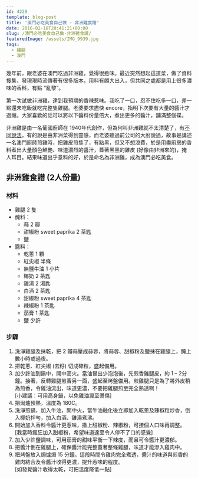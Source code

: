```yaml
---
id: 4229
template: blog-post
title: '澳門必吃美食自己做 - 非洲雞食譜'
date: 2016-02-18T20:41:21+00:00
slug: /澳門必吃美食自己做-非洲雞食譜/
featuredImage: /assets/IMG_9939.jpg
tags:
  - 雞腿
  - 澳門
---
```

幾年前，跟老婆在澳門吃過非洲雞，覺得很惹味。最近突然想起這道菜，做了資料搜集，發現現時流傳著有很多版本，用料有頗大出入，但共同之處都是用上很多濃味的香料，有點 “亂黎”。

第一次試做非洲雞，達到我預期的香辣惹味。我吃了一口，忍不住吃多一口，差一點還未吃飯就吃完整隻雞腿。老婆要求盡快 encore，指明下次要有大量的醬汁才過癮。大家喜歡的話可以將以下醬料份量倍大，煮出更多的醬汁，舖滿整個碟。

<!--more-->

非洲雞是由一名葡國廚師在 1940年代創作，但為何叫非洲雞就不太清楚了，有[不同說法](http://www.wsj.com/articles/SB120397352175491547)，有的說是由非洲菜得到靈感，而老婆聽過前公司的大廚說過，故事是講述一名澳門廚師煎雞時，把雞皮煎焦了，有點黑，但又不想浪費，於是用盡廚房的香料煮出大量顏色鮮艷、味道濃烈的醬汁，蓋著黑黑的雞皮 (好像由非洲來的)，掩人耳目。結果味道出乎意料的好，於是命名為非洲雞，成為澳門必吃美食。

## 非洲雞食譜 (2人份量)

### 材料

* 雞腿 2 隻
* 醃料： 
   * 蒜 2 瓣
   * 甜椒粉 sweet paprika 2 茶匙
   * 鹽
* 醬料： 
   * 乾蔥 1 顆
   * 紅尖椒 半條
   * 無鹽牛油 1 小片
   * 椰奶 2 茶匙
   * 雞湯 2 湯匙
   * 白酒 2 茶匙
   * 甜椒粉 sweet paprika 4 茶匙
   * 辣椒粉 1 茶匙
   * 茄膏 1 茶匙
   * 鹽 少許

### 步驟

1.   洗淨雞腿及抹乾，把 2 瓣蒜壓成蒜蓉，將蒜蓉、甜椒粉及鹽抹在雞腿上，醃上數小時或過夜。
2.   把乾蔥、紅尖椒 (去籽) 切成碎粒，盛起備用。
3.   加少許油到鍋中，開中高火。當油冒出少泡泡後，先煎香雞腿皮，約 1 – 2分鐘。接著，反轉雞腿煎香另一面，盛起至烤盤備用。煎雞腿只是為了將外皮稍為煎香，令雞油流出，味道更濃，不要把雞腿煎至完全熟透啊！  
       [小建議：可用高身鍋，以免雞油濺至燙傷]
4.   把焗爐預熱，溫度為 180C。
5.   洗淨煎鍋，加入牛油，開中火，當牛油融化後立即加入乾蔥及辣椒粒炒香，倒入椰奶拌勻，加入白酒、雞湯煮沸。
6.   開始加入香料令醬汁更惹味，撒上甜椒粉、辣椒粉，可接個人口味再調整。  
         [我當時瘋狂加入甜椒粉，希望味道達至令人停不了口的感覺]
7.   加入少許鹽調味，可用茄膏的甜味平衡一下辣度，而且可令醬汁更濃郁。
8.   把醬汁倒在雞腿上，確保醬汁能完整蓋著整條雞腿，味道才能滲入雞肉中。
9.   把烤盤放入焗爐焗 15 分鐘。這段時間令雞肉完全煮透，醬汁的味道與煎香的雞肉結合及令醬汁收得更濃，提升惹味的程度。  
        [如發覺醬汁收得太乾，可把溫度降低一點]